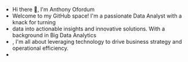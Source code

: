 - Hi there 👋, I'm Anthony Ofordum
- Welcome to my GitHub space! I'm a passionate Data Analyst with a knack for turning 
- data into actionable insights and innovative solutions. With a background in Big Data Analytics 
- , I'm all about leveraging technology to drive business strategy and operational efficiency.
- 

<!---
Tonydum/Tonydum is a ✨ special ✨ repository because its `README.md` (this file) appears on your GitHub profile.
You can click the Preview link to take a look at your changes.
--->
